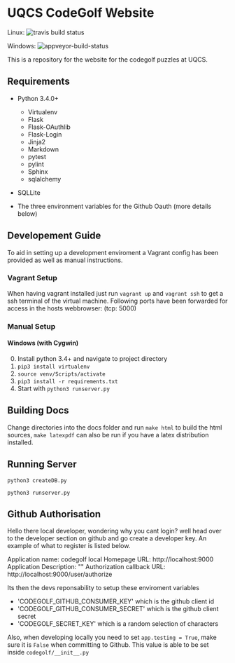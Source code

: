 UQCS CodeGolf Website
=====================

Linux: ![travis build status](https://travis-ci.org/UQComputingSociety/codegolf.svg?branch=master)

Windows: ![appveyor-build-status](https://ci.appveyor.com/api/projects/status/github/UQComputingSociety/codegolf?branch=master&svg=true)

This is a repository for the website for the codegolf puzzles at UQCS.

## Requirements

* Python 3.4.0+
    * Virtualenv
    * Flask
    * Flask-OAuthlib
    * Flask-Login
    * Jinja2
    * Markdown
    * pytest
    * pylint
    * Sphinx
    * sqlalchemy

* SQLLite

* The three environment variables for the Github Oauth (more details below)

## Developement Guide

To aid in setting up a development enviroment a Vagrant config has been provided as well as manual instructions.

### Vagrant Setup

When having vagrant installed just run `vagrant up` and `vagrant ssh` to get a ssh terminal of the virtual machine.
Following ports have been forwarded for access in the hosts webbrowser: (tcp: 5000)

### Manual Setup

#### Windows (with Cygwin)

0. Install python 3.4+ and navigate to project directory
1. `pip3 install virtualenv`
2. `source venv/Scripts/activate`
3. `pip3 install -r requirements.txt`
4. Start with `python3 runserver.py`

## Building Docs

Change directories into the docs folder and run `make html` to build the html sources, `make latexpdf` can also be run if
you have a latex distribution installed.

## Running Server

`python3 createDB.py`

`python3 runserver.py`


## Github Authorisation

Hello there local developer, wondering why you cant login? well head over to the developer section on 
github and go create a developer key. An example of what to register is listed below.

Application name: codegolf local
Homepage URL: http://localhost:9000
Application Description: ""
Authorization callback URL: http://localhost:9000/user/authorize

Its then the devs reponsability to setup these enviroment variables

* 'CODEGOLF_GITHUB_CONSUMER_KEY' which is the github client id
* 'CODEGOLF_GITHUB_CONSUMER_SECRET' which is the github client secret
* 'CODEGOLF_SECRET_KEY' which is a random selection of characters

Also, when developing locally you need to set `app.testing = True`, make sure it is `False` when committing to Github. 
This value is able to be set inside `codegolf/__init__.py`